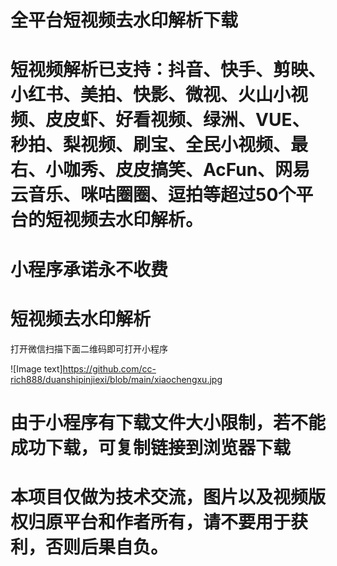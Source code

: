 # 全平台短视频去水印解析下载


# 短视频解析已支持：抖音、快手、剪映、小红书、美拍、快影、微视、火山小视频、皮皮虾、好看视频、绿洲、VUE、秒拍、梨视频、刷宝、全民小视频、最右、小咖秀、皮皮搞笑、AcFun、网易云音乐、咪咕圈圈、逗拍等超过50个平台的短视频去水印解析。




# 小程序承诺永不收费


# 短视频去水印解析
打开微信扫描下面二维码即可打开小程序

![Image text]https://github.com/cc-rich888/duanshipinjiexi/blob/main/xiaochengxu.jpg

# 由于小程序有下载文件大小限制，若不能成功下载，可复制链接到浏览器下载
# 本项目仅做为技术交流，图片以及视频版权归原平台和作者所有，请不要用于获利，否则后果自负。
